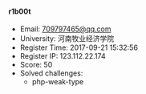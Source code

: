 #### r1b00t  

* Email: 709797465@qq.com  
* University: 河南牧业经济学院  
* Register Time: 2017-09-21 15:32:56  
* Register IP: 123.112.22.174  
* Score: 50  
* Solved challenges: 
  * php-weak-type  
